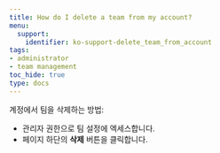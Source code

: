 ```yaml
---
title: How do I delete a team from my account?
menu:
  support:
    identifier: ko-support-delete_team_from_account
tags:
- administrator
- team management
toc_hide: true
type: docs
---
```


계정에서 팀을 삭제하는 방법:

- 관리자 권한으로 팀 설정에 엑세스합니다.
- 페이지 하단의 **삭제** 버튼을 클릭합니다.
